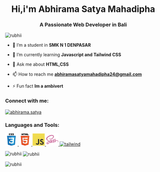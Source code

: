 <h1 align="center">Hi,i'm Abhirama Satya Mahadipha</h1>
<h3 align="center">A Passionate Web Developer in Bali</h3>

<p align="left"> <img src="https://komarev.com/ghpvc/?username=rubhii&label=Profile%20views&color=0e75b6&style=flat" alt="rubhii" /> </p>

- 🔭 I’m a student in **SMK N 1 DENPASAR**

- 🌱 I’m currently learning **Javascript and Tailwind CSS**

- 💬 Ask me about **HTML,CSS**

- 📫 How to reach me **abhiramasatyamahadipha24@gmail.com**

- ⚡ Fun fact **Im a ambivert**

<h3 align="left">Connect with me:</h3>
<p align="left">
<a href="https://instagram.com/abhirama.satya" target="blank"><img align="center" src="https://raw.githubusercontent.com/rahuldkjain/github-profile-readme-generator/master/src/images/icons/Social/instagram.svg" alt="abhirama.satya" height="30" width="40" /></a>
</p>

<h3 align="left">Languages and Tools:</h3>
<p align="left"> <a href="https://www.w3schools.com/css/" target="_blank" rel="noreferrer"> <img src="https://raw.githubusercontent.com/devicons/devicon/master/icons/css3/css3-original-wordmark.svg" alt="css3" width="40" height="40"/> </a> <a href="https://www.w3.org/html/" target="_blank" rel="noreferrer"> <img src="https://raw.githubusercontent.com/devicons/devicon/master/icons/html5/html5-original-wordmark.svg" alt="html5" width="40" height="40"/> </a> <a href="https://developer.mozilla.org/en-US/docs/Web/JavaScript" target="_blank" rel="noreferrer"> <img src="https://raw.githubusercontent.com/devicons/devicon/master/icons/javascript/javascript-original.svg" alt="javascript" width="40" height="40"/> </a> <a href="https://sass-lang.com" target="_blank" rel="noreferrer"> <img src="https://raw.githubusercontent.com/devicons/devicon/master/icons/sass/sass-original.svg" alt="sass" width="40" height="40"/> </a> <a href="https://tailwindcss.com/" target="_blank" rel="noreferrer"> <img src="https://www.vectorlogo.zone/logos/tailwindcss/tailwindcss-icon.svg" alt="tailwind" width="40" height="40"/> </a> </p>

<p><img align="left" src="https://github-readme-stats.vercel.app/api/top-langs?username=rubhii&show_icons=true&locale=en&layout=compact" alt="rubhii" /></p>

<p>&nbsp;<img align="center" src="https://github-readme-stats.vercel.app/api?username=rubhii&show_icons=true&locale=en" alt="rubhii" /></p>

<p><img align="center" src="https://github-readme-streak-stats.herokuapp.com/?user=rubhii&" alt="rubhii" /></p>
